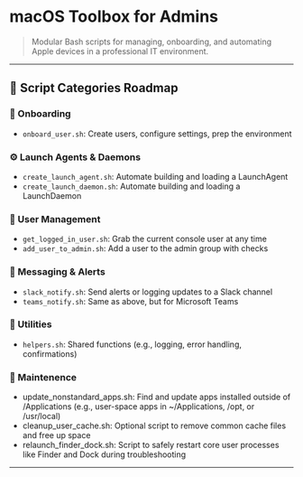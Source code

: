 # macOS Toolbox for Admins

> Modular Bash scripts for managing, onboarding, and automating Apple devices in a professional IT environment.

---

## 📁 Script Categories Roadmap

### 🧳 Onboarding
- `onboard_user.sh`: Create users, configure settings, prep the environment 

### ⚙️ Launch Agents & Daemons
- `create_launch_agent.sh`: Automate building and loading a LaunchAgent
- `create_launch_daemon.sh`: Automate building and loading a LaunchDaemon

### 👤 User Management
- `get_logged_in_user.sh`: Grab the current console user at any time
- `add_user_to_admin.sh`: Add a user to the admin group with checks

### 💬 Messaging & Alerts
- `slack_notify.sh`: Send alerts or logging updates to a Slack channel
- `teams_notify.sh`: Same as above, but for Microsoft Teams

### 🔧 Utilities
- `helpers.sh`: Shared functions (e.g., logging, error handling, confirmations)

### 🧹 Maintenence
- update_nonstandard_apps.sh: Find and update apps installed outside of /Applications (e.g., user-space apps in ~/Applications, /opt, or /usr/local)
- cleanup_user_cache.sh: Optional script to remove common cache files and free up space
- relaunch_finder_dock.sh: Script to safely restart core user processes like Finder and Dock during troubleshooting

---

